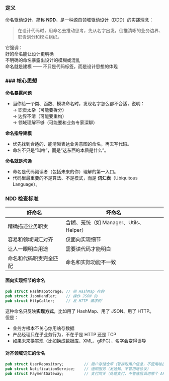 ### 定义
命名驱动设计，简称 **NDD**，是一种源自领域驱动设计（DDD）的实践理念：

> 在设计代码时，用命名去推动思考，先从名字出发，倒推清晰的业务边界、职责划分和模块组织。

它强调：  
好的命名能让设计更明确  
不明确的命名暴露出设计的模糊或混乱  
命名就是建模 —— 不只是代码标签，而是设计思想的体现
### ### **核心思想**

**命名暴露问题**

- 当你给一个类、函数、模块命名时，发现名字怎么都不合适，说明：  
    → 职责太杂（可能要拆分）  
    → 边界不清（可能要重构）  
    → 领域理解不够（可能要和业务专家深聊）
    

**命名指导建模**
- 优先找到合适的、能清晰表达业务意图的命名，再去写代码。
- 命名不只是“叫啥”，而是“这东西的本质是什么”。
    

**命名就是沟通**
- 命名是代码阅读者（包括未来的你）理解的第一入口。
- 代码里最重要的不是算法、不是模式，而是 **词汇表**（Ubiquitous Language）。
### **NDD 检查标准**

| 好命名         | 坏命名                           |
| ----------- | ----------------------------- |
| 精确描述业务职责    | 含糊、笼统（如 Manager、Utils、Helper） |
| 容易和领域词汇对齐   | 仅面向实现细节                       |
| 让人一眼明白用途    | 需要读代码才能明白                     |
| 命名和代码职责完全匹配 | 命名和实际功能不一致                    |
#### **面向实现细节的命名**

```rust
pub struct HashMapStorage; // 用 HashMap 存的  
pub struct JsonHandler;    // 操作 JSON 的  
pub struct HttpCaller;     // 发 HTTP 请求的`
```

这种命名只反映**实现方式**，比如用了 HashMap、用了 JSON、用了 HTTP。  
但是：
- 业务方根本不关心你用啥存数据
- 产品经理只在乎业务行为，不在乎是 HTTP 还是 TCP
- 如果未来换实现（比如换成数据库、XML、gRPC），名字会变得误导
#### **对齐领域词汇的命名**

```rust
pub struct UserRepository;         // 用户存储仓库（管存取用户信息，不管用啥技术） 
pub struct NotificationService;    // 通知服务（发通知，不管用啥协议） 
pub struct PaymentGateway;         // 支付网关（处理支付，不管底层调用哪个 API）`
```
